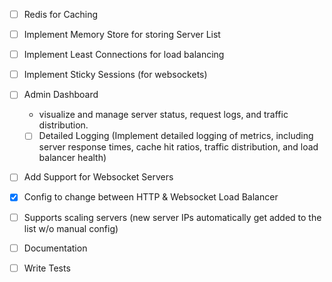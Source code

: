 - [ ] Redis for Caching
- [ ] Implement Memory Store for storing Server List
- [ ] Implement Least Connections for load balancing
- [ ] Implement Sticky Sessions (for websockets)
- [ ] Admin Dashboard
  - visualize and manage server status, request logs, and traffic distribution.
  - [ ] Detailed Logging (Implement detailed logging of metrics, including server response times, cache hit ratios, traffic distribution, and load balancer health)
- [ ] Add Support for Websocket Servers
- [x] Config to change between HTTP & Websocket Load Balancer
- [ ] Supports scaling servers (new server IPs automatically get added to the list w/o manual config)

- [ ] Documentation
- [ ] Write Tests
